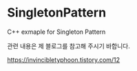 # SingletonPattern
C++ exmaple for Singleton Pattern

관련 내용은 제 블로그를 참고해 주시기 바합니다.

https://invincibletyphoon.tistory.com/12
